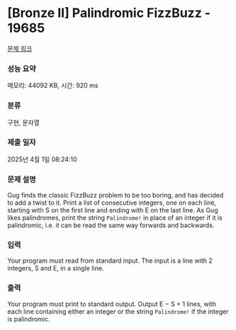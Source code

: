 # [Bronze II] Palindromic FizzBuzz - 19685 

[문제 링크](https://www.acmicpc.net/problem/19685) 

### 성능 요약

메모리: 44092 KB, 시간: 920 ms

### 분류

구현, 문자열

### 제출 일자

2025년 4월 1일 08:24:10

### 문제 설명

<p>Gug finds the classic FizzBuzz problem to be too boring, and has decided to add a twist to it. Print a list of consecutive integers, one on each line, starting with S on the first line and ending with E on the last line. As Gug likes palindromes, print the string <code>Palindrome!</code> in place of an integer if it is palindromic, i.e. it can be read the same way forwards and backwards.</p>

### 입력 

 <p>Your program must read from standard input. The input is a line with 2 integers, S and E, in a single line.</p>

### 출력 

 <p>Your program must print to standard output. Output E − S + 1 lines, with each line containing either an integer or the string <code>Palindrome!</code> if the integer is palindromic.</p>

